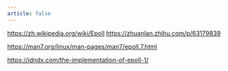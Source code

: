 ```yaml
---
article: false
---
```


https://zh.wikipedia.org/wiki/Epoll
https://zhuanlan.zhihu.com/p/63179839

https://man7.org/linux/man-pages/man7/epoll.7.html

https://idndx.com/the-implementation-of-epoll-1/